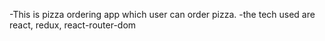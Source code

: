 -This is pizza ordering app which user can order pizza.
-the tech used are react, redux, react-router-dom
